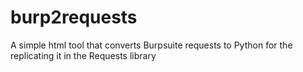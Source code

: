 # burp2requests
A simple html tool that converts Burpsuite requests to Python for the replicating it in the Requests library
